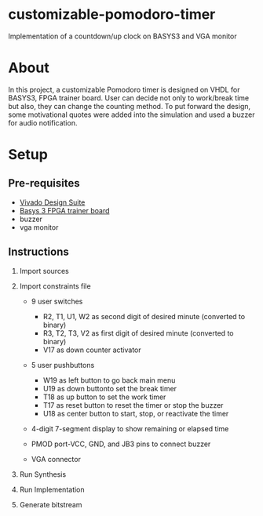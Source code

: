 # customizable-pomodoro-timer
Implementation of a countdown/up clock on BASYS3 and VGA monitor

# About
In  this  project,  a  customizable  Pomodoro  timer  is  designed on VHDL for BASYS3, FPGA trainer board.  User  can  decide  not  only  to work/break  time  but  also,  they  can  change  the  counting method.  To  put  forward  the  design, some  motivational  quotes  were  added  into  the  simulation  and  used  a  buzzer  for  audio notification.

# Setup

## Pre-requisites

* [Vivado Design Suite](https://www.xilinx.com/products/design-tools/vivado.html) 
* [Basys 3 FPGA trainer board](https://store.digilentinc.com/basys-3-artix-7-fpga-trainer-board-recommended-for-introductory-users/)
* buzzer
* vga monitor

## Instructions

1. Import sources
2. Import constraints file

    * 9 user switches 
       - R2, T1, U1, W2 as second digit of desired minute (converted to binary)
       - R3, T2, T3, V2 as first digit of desired minute (converted to binary)
       - V17 as down counter activator
    * 5 user pushbuttons
       - W19 as left button to go back main menu
       - U19 as down buttonto set the break timer
       - T18 as up button to set the work timer
       - T17 as reset button to reset the timer or stop the buzzer
       - U18 as center button to start, stop, or reactivate the timer
    
    * 4-digit 7-segment display to show remaining or elapsed time
    * PMOD port-VCC, GND, and JB3 pins to connect buzzer
    * VGA connector

3. Run Synthesis
4. Run Implementation
5. Generate bitstream
